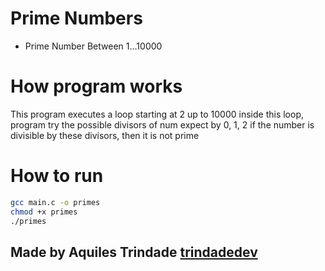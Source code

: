 # Prime Numbers
- Prime Number Between 1...10000

# How program works
This program executes a loop starting at 2 up to 10000
inside this loop, program try the possible divisors of num expect by 0, 1, 2
if the number is divisible by these divisors, then it is not prime

# How to run
```bash
gcc main.c -o primes
chmod +x primes
./primes
```

## Made by Aquiles Trindade [trindadedev](https://github.com/trindadedev13)